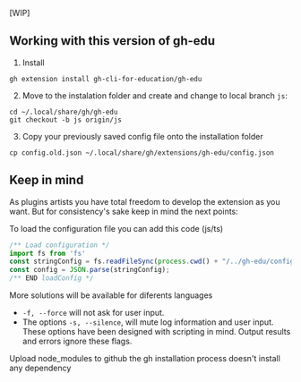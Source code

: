 [WIP]

## Working with this version of gh-edu

1. Install
  
  ```
  gh extension install gh-cli-for-education/gh-edu
  ```
2. Move to the instalation folder and create and change to local branch `js`:

  ```
  cd ~/.local/share/gh/gh-edu
  git checkout -b js origin/js
  ```

3. Copy your previously saved config file onto the installation folder

  ```
  cp config.old.json ~/.local/share/gh/extensions/gh-edu/config.json
  ```

## Keep in mind
As plugins artists you have total freedom to develop the extension as you want.
But for consistency's sake keep in mind the next points:

To load the configuration file you can add this code (js/ts)
```js
/** Load configuration */
import fs from 'fs'
const stringConfig = fs.readFileSync(process.cwd() + "/../gh-edu/config.json", { encoding: "utf8", flag: "r" })
const config = JSON.parse(stringConfig);
/** END loadConfig */
```
More solutions will be available for diferents languages

- ``-f, --force`` will not ask for user input.
- The options ``-s, --silence``, will mute log information and user input.
These options have been designed with scripting in mind.
Output results and errors ignore these flags.

Upload node\_modules to github the gh installation process doesn't install any 
dependency
